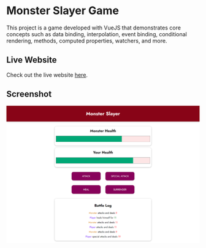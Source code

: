 # Monster Slayer Game

This project is a game developed with VueJS that demonstrates core concepts such as data binding, interpolation, event binding, conditional rendering, methods, computed properties, watchers, and more.

## Live Website

Check out the live website [here](http://monster-slayer-game.letpreview.com/).

## Screenshot

![Screenshot of the game](screenshot/vuejs-monster-slayer-game-index-html.png)
